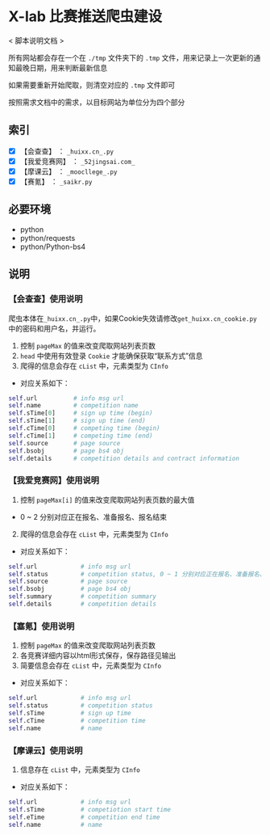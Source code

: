 # X-lab 比赛推送爬虫建设

< 脚本说明文档 >

所有网站都会存在一个在 `./tmp` 文件夹下的 `.tmp` 文件，用来记录上一次更新的通知最晚日期，用来判断最新信息

如果需要重新开始爬取，则清空对应的 `.tmp` 文件即可

按照需求文档中的需求，以目标网站为单位分为四个部分

## 索引

- [x] 【会查查】   ：   `_huixx.cn_.py`
- [x] 【我爱竞赛网】   ：   `_52jingsai.com_`
- [x] 【摩课云】   ：   `_moocllege_.py`
- [x] 【赛氪】   ：   `_saikr.py`

## 必要环境

- python
- python/requests
- python/Python-bs4


## 说明

### 【会查查】使用说明

爬虫本体在`_huixx.cn_.py`中，如果Cookie失效请修改`get_huixx.cn_cookie.py`中的密码和用户名，并运行。

1. 控制 `pageMax` 的值来改变爬取网站列表页数
2. `head` 中使用有效登录 `Cookie` 才能确保获取“联系方式”信息
3. 爬得的信息会存在 `cList` 中，元素类型为 `CInfo`
  - 对应关系如下：

```python
self.url          # info msg url
self.name         # competition name
self.sTime[0]     # sign up time (begin)
self.sTime[1]     # sign up time (end)
self.cTime[0]     # competing time (begin)
self.cTime[1]     # competing time (end)
self.source       # page source
self.bsobj        # page bs4 obj
self.details      # competition details and contract information
```

### 【我爱竞赛网】使用说明


1. 控制 `pageMax[i]` 的值来改变爬取网站列表页数的最大值
  - 0 ~ 2 分别对应正在报名、准备报名、报名结束
2. 爬得的信息会存在 `cList` 中，元素类型为 `CInfo`
  - 对应关系如下：

```python
self.url            # info msg url
self.status         # competition status, 0 ~ 1 分别对应正在报名、准备报名、报名结束
self.source         # page source
self.bsobj          # page bs4 obj
self.summary        # competition summary
self.details        # competition details
```

### 【塞氪】使用说明

1. 控制 `pageMax` 的值来改变爬取网站列表页数
2. 各竞赛详细内容以html形式保存，保存路径见输出
3. 简要信息会存在 `cList` 中，元素类型为 `CInfo`
  - 对应关系如下：
```python
self.url            # info msg url
self.status         # competition status
self.sTime          # sign up time
self.cTime          # competition time
self.name           # name
```

### 【摩课云】使用说明

1. 信息存在 `cList` 中，元素类型为 `CInfo`

  - 对应关系如下：
```python
self.url            # info msg url
self.sTime          # competiotion start time
self.eTime          # competition end time
self.name           # name
```


